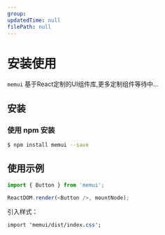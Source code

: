 ```yaml
---
group: 
updatedTime: null
filePath: null
---
```


# 安装使用

`memui` 基于React定制的UI组件库,更多定制组件等待中...

## 安装

### 使用 npm 安装

```bash
$ npm install memui --save
```


## 使用示例

```js
import { Button } from 'memui'; 

ReactDOM.render(<Button />, mountNode);
```

引入样式：

```css
import 'memui/dist/index.css';  
```
 